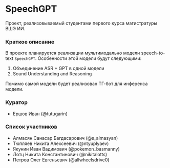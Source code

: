 # SpeechGPT

Проект, реализовываемый студентами первого курса магистратуры ВШЭ ИИ.

### Краткое описание

В проекте планируется реализации мультимодально модели speech-to-text `SpeechGPT`. Особенности этой модели будут следующими:
1. Объединение ASR + GPT в одной модели
2. Sound Understanding and Reasoning

Помимо самой модели будет реализован ТГ-бот для инференса модели.

### Куратор
- Ершов Иван (@tutugarin)

### Список участников
- Алмасян Санасар Багдасарович (@s_almasyan)
- Тюпляев Никита Алексеевич (@ntyuplyaev)
- Якунин Иван Вадимович (@pokemon_basmanny)
- Лотц Никита Константинович (@nikitalotts)
- Петров Олег Евгеньевич (@allwheelsdrive0)
